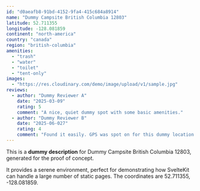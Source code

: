```yaml
---
id: "d0aeafb8-91bd-4152-9fa4-415c684a8914"
name: "Dummy Campsite British Columbia 12803"
latitude: 52.711355
longitude: -128.081859
continent: "north-america"
country: "canada"
region: "british-columbia"
amenities:
  - "trash"
  - "water"
  - "toilet"
  - "tent-only"
images:
  - "https://res.cloudinary.com/demo/image/upload/v1/sample.jpg"
reviews:
  - author: "Dummy Reviewer A"
    date: "2025-03-09"
    rating: 5
    comment: "A nice, quiet dummy spot with some basic amenities."
  - author: "Dummy Reviewer B"
    date: "2025-06-027"
    rating: 4
    comment: "Found it easily. GPS was spot on for this dummy location."
---
```


This is a **dummy description** for Dummy Campsite British Columbia 12803, generated for the proof of concept.

It provides a serene environment, perfect for demonstrating how SvelteKit can handle a large number of static pages. The coordinates are 52.711355, -128.081859.
